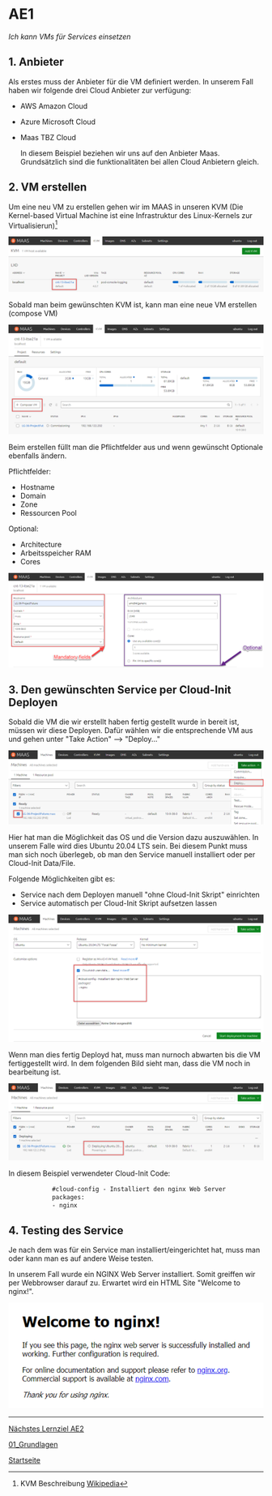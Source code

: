 # AE1
*Ich kann VMs für Services einsetzen*

## 1. Anbieter

Als erstes muss der Anbieter für die VM definiert werden. In unserem Fall haben wir folgende drei Cloud Anbieter zur verfügung:
- AWS Amazon Cloud
- Azure Microsoft Cloud
- Maas TBZ Cloud

    In diesem Beispiel beziehen wir uns auf den Anbieter Maas. Grundsätzlich sind die funktionalitäten bei allen Cloud Anbietern gleich.

## 2. VM erstellen

Um eine neu VM zu erstellen gehen wir im MAAS in unseren KVM (Die Kernel-based Virtual Machine ist eine Infrastruktur des Linux-Kernels zur Virtualisierun)[^1]

![AE1_1](../00_Allgemein/images/01_Grundlage/AE1_1.png)

Sobald man beim gewünschten KVM ist, kann man eine neue VM erstellen (compose VM)

![AE1_2](../00_Allgemein/images/01_Grundlage/AE1_2.png)

Beim erstellen füllt man die Pflichtfelder aus und wenn gewünscht Optionale ebenfalls ändern.

Pflichtfelder:
- Hostname
- Domain
- Zone
- Ressourcen Pool

Optional:
- Architecture
- Arbeitsspeicher RAM
- Cores

![AE1_3](../00_Allgemein/images/01_Grundlage/AE1_3.png)

## 3. Den gewünschten Service per Cloud-Init Deployen

Sobald die VM die wir erstellt haben fertig gestellt wurde in bereit ist, müssen wir diese Deployen.
Dafür wählen wir die entsprechende VM aus und gehen unter "Take Action" --> "Deploy..."

![AE1_4](../00_Allgemein/images/01_Grundlage/AE1_4.png)

Hier hat man die Möglichkeit das OS und die Version dazu auszuwählen. In unserem Falle wird dies Ubuntu 20.04 LTS sein.
Bei diesem Punkt muss man sich noch überlegeb, ob man den Service manuell installiert oder per Cloud-Init Data/File.

Folgende Möglichkeiten gibt es:
- Service nach dem Deployen manuell "ohne Cloud-Init Skript" einrichten
- Service automatisch per Cloud-Init Skript aufsetzen lassen

![AE1_5](../00_Allgemein/images/01_Grundlage/AE1_5.png)

Wenn man dies fertig Deployd hat, muss man nurnoch abwarten bis die VM fertiggestellt wird.
In dem folgenden Bild sieht man, dass die VM noch in bearbeitung ist.

![AE1_6](../00_Allgemein/images/01_Grundlage/AE1_6.png)

In diesem Beispiel verwendeter Cloud-Init Code:

                #cloud-config - Installiert den nginx Web Server
                packages:
                - nginx

## 4. Testing des Service

Je nach dem was für ein Service man installiert/eingerichtet hat, muss man oder kann man es auf andere Weise testen.

In unserem Fall wurde ein NGINX Web Server installiert.
Somit greiffen wir per Webbrowser darauf zu. Erwartet wird ein HTML Site "Welcome to nginx!".

![AE1_7](../00_Allgemein/images/01_Grundlage/AE1_7.png)

___

[Nächstes Lernziel AE2](../01_Grundlage/AE2.md)

[01_Grundlagen](../01_Grundlage)

[Startseite](https://github.com/ask-yo-girl-about-me/Project-Future)

[^1]: KVM Beschreibung [Wikipedia](https://de.wikipedia.org/wiki/Kernel-based_Virtual_Machine)